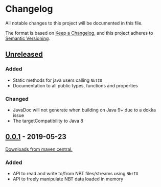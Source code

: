 # Changelog
All notable changes to this project will be documented in this file.

The format is based on [Keep a Changelog](https://keepachangelog.com/en/1.0.0/),
and this project adheres to [Semantic Versioning](https://semver.org/spec/v2.0.0.html).

## [Unreleased]
### Added
- Static methods for java users calling `NbtIO`
- Documentation to all public types, functions and properties

### Changed
- JavaDoc will not generate when building on Java 9+ due to a dokka issue
- The targetCompatibility to Java 8

## [0.0.1] - 2019-05-23
[Downloads from maven central.][Download 0.0.1]
### Added
- API to read and write to/from NBT files/streams using `NbtIO`
- API to freely manipulate NBT data loaded in memory

[Unreleased]: https://github.com/GameModsBR/NBT-Manipulator/compare/v1.0.0...HEAD
[0.0.1]: https://github.com/GameModsBR/NBT-Manipulator/compare/a8f41900b32740648752ff214581eb8da0f928f6..v0.0.1

[Download 0.0.1]: http://central.maven.org/maven2/br/com/gamemods/nbt-manipulator/0.0.1/

